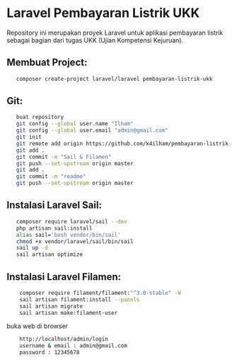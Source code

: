 # Laravel Pembayaran Listrik UKK

Repository ini merupakan proyek Laravel untuk aplikasi pembayaran listrik sebagai bagian dari tugas UKK (Ujian Kompetensi Kejuruan).

## Membuat Project:
```bash 
   composer create-project laravel/laravel pembayaran-listrik-ukk
```

## Git:
```bash 
   buat repository
   git config --global user.name "Ilham"
   git config --global user.email "admin@gmail.com"
   git init
   git remote add origin https://github.com/k4ilham/pembayaran-listrik-ukk.git
   git add .
   git commit -m "Sail & Filamen"
   git push --set-upstream origin master
   git add .
   git commit -m "readme"
   git push --set-upstream origin master
```
## Instalasi Laravel Sail:
```bash 
   composer require laravel/sail --dev
   php artisan sail:install
   alias sail='bash vendor/bin/sail'
   chmod +x vendor/laravel/sail/bin/sail
   sail up -d
   sail artisan optimize
```

## Instalasi Laravel Filamen:
```bash 
    composer require filament/filament:"^3.0-stable" -W
    sail artisan filament:install --panels
    sail artisan migrate
    sail artisan make:filament-user
```
   buka web di browser

```bash 
    http://localhost/admin/login
    username & email : admin@gmail.com
    password : 12345678
```


